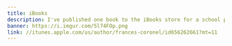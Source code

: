 ```yaml
---
title: iBooks
description: I've published one book to the iBooks store for a school project.
banner: https://i.imgur.com/5l74FOp.png
link: //itunes.apple.com/us/author/frances-coronel/id656262661?mt=11
---
```

